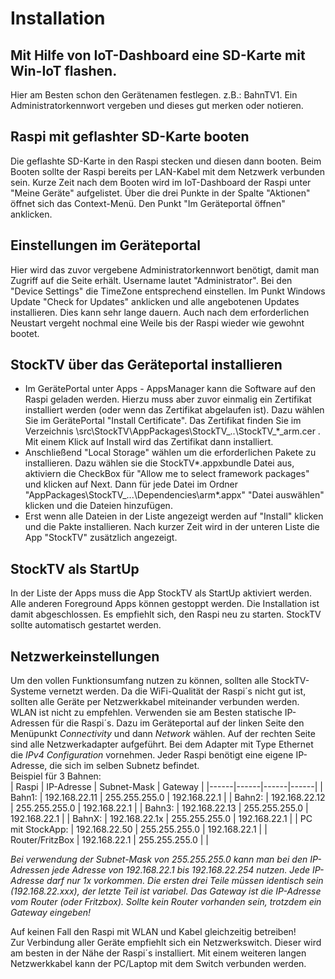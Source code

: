 # Installation

## Mit Hilfe von IoT-Dashboard eine SD-Karte mit Win-IoT flashen. 
Hier am Besten schon den Gerätenamen festlegen. z.B.: BahnTV1. 
Ein Administratorkennwort vergeben und dieses gut merken oder notieren.

## Raspi mit geflashter SD-Karte booten
Die geflashte SD-Karte in den Raspi stecken und diesen dann booten. Beim Booten sollte der Raspi bereits per LAN-Kabel
mit dem Netzwerk verbunden sein. Kurze Zeit nach dem Booten wird im IoT-Dashboard der Raspi unter "Meine Geräte" aufgelistet.
Über die drei Punkte in der Spalte "Aktionen" öffnet sich das Context-Menü. Den Punkt "Im Geräteportal öffnen" anklicken.

## Einstellungen im Geräteportal
Hier wird das zuvor vergebene Administratorkennwort benötigt, damit man Zugriff auf die Seite erhält. Username lautet "Administrator". Bei den "Device Settings" die TimeZone entsprechend einstellen. Im Punkt Windows Update "Check for Updates" anklicken und alle angebotenen Updates installieren. 
Dies kann sehr lange dauern. Auch nach dem erforderlichen Neustart vergeht nochmal eine Weile bis der Raspi wieder wie gewohnt bootet.

## StockTV über das Geräteportal installieren
  - Im GerätePortal unter Apps - AppsManager kann die Software auf den Raspi geladen werden. Hierzu muss aber zuvor einmalig ein Zertifikat installiert werden (oder wenn das Zertifikat abgelaufen ist). Dazu wählen Sie im GerätePortal "Install Certificate". Das Zertifikat finden Sie im Verzeichnis \src\StockTV\AppPackages\StockTV_..\StockTV_*_arm.cer . Mit einem Klick auf Install wird das Zertifikat dann installiert. 
  - Anschließend "Local Storage" wählen um die erforderlichen Pakete zu installieren. Dazu wählen sie die StockTV*.appxbundle Datei aus, aktiviern die CheckBox für "Allow me to select framework packages" und klicken auf Next. Dann für jede Datei im Ordner "AppPackages\StockTV_...\Dependencies\arm\*.appx" "Datei auswählen" klicken und die Dateien hinzufügen. 
  - Erst wenn alle Dateien in der Liste angezeigt werden auf "Install" klicken und die Pakte installieren. Nach kurzer Zeit wird in der unteren Liste die App "StockTV" zusätzlich angezeigt.  
	
## StockTV als StartUp
In der Liste der Apps muss die App StockTV als StartUp aktiviert werden. Alle anderen Foreground Apps können gestoppt werden.
Die Installation ist damit abgeschlossen. Es empfiehlt sich, den Raspi neu zu starten.
StockTV sollte automatisch gestartet werden.

## Netzwerkeinstellungen
Um den vollen Funktionsumfang nutzen zu können, sollten alle StockTV-Systeme vernetzt werden. Da die WiFi-Qualität der Raspi´s nicht gut ist, sollten alle Geräte per Netzwerkkabel miteinander verbunden werden. WLAN ist nicht zu empfehlen. Verwenden sie am Besten statische IP-Adressen für die Raspi´s. Dazu im Geräteportal auf der linken Seite den Menüpunkt *Connectivity* und dann *Network* wählen. Auf der rechten Seite sind alle Netzwerkadapter aufgeführt. Bei dem Adapter mit Type Ethernet die *IPv4 Configuration* vornehmen. Jeder Raspi benötigt eine eigene IP-Adresse, die sich im selben Subnetz befindet.  
Beispiel für 3 Bahnen:  
| Raspi	| IP-Adresse | Subnet-Mask | Gateway |
|------|------|------|------|
| Bahn1: | 192.168.22.11 | 255.255.255.0 | 192.168.22.1 |
| Bahn2: | 192.168.22.12 | 255.255.255.0 | 192.168.22.1 |
| Bahn3: | 192.168.22.13 | 255.255.255.0 | 192.168.22.1 |
| BahnX: | 192.168.22.1x | 255.255.255.0 | 192.168.22.1 |
| PC mit StockApp: | 192.168.22.50 | 255.255.255.0 | 192.168.22.1 |
| Router/FritzBox | 192.168.22.1 | 255.255.255.0 |  |

*Bei verwendung der Subnet-Mask von 255.255.255.0 kann man bei den IP-Adressen jede Adresse von 192.168.22.1 bis 192.168.22.254 nutzen. Jede IP-Adresse darf nur 1x vorkommen. Die ersten drei Teile müssen identisch sein (192.168.22.xxx), der letzte Teil ist variabel. Das Gateway ist die IP-Adresse vom Router (oder Fritzbox). Sollte kein Router vorhanden sein, trotzdem ein Gateway eingeben!*

Auf keinen Fall den Raspi mit WLAN und Kabel gleichzeitig betreiben!  
Zur Verbindung aller Geräte empfiehlt sich ein Netzwerkswitch. Dieser wird am besten in der Nähe der Raspi´s installiert. Mit einem weiteren langen Netzwerkkabel kann der PC/Laptop mit dem Switch verbunden werden.

